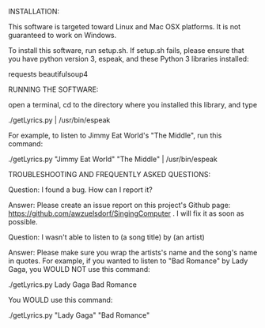 INSTALLATION:

This software is targeted toward Linux and Mac OSX platforms. It is not guaranteed to work on Windows.

To install this software, run setup.sh. If setup.sh fails, please ensure that you have python version 3, espeak,
and these Python 3 libraries installed:

requests
beautifulsoup4

RUNNING THE SOFTWARE:

open a terminal, cd to the directory where you installed this library, and type

./getLyrics.py <your favorite artist> <your favorite song> | /usr/bin/espeak

For example, to listen to Jimmy Eat World's "The Middle", run this command:

./getLyrics.py "Jimmy Eat World" "The Middle" | /usr/bin/espeak

TROUBLESHOOTING AND FREQUENTLY ASKED QUESTIONS:

Question: I found a bug. How can I report it?

Answer: Please create an issue report on this project's Github page:
https://github.com/awzuelsdorf/SingingComputer .
I will fix it as soon as possible.

Question: I wasn't able to listen to (a song title) by (an artist)

Answer: Please make sure you wrap the artists's name and the song's name in
quotes. For example, if you wanted to listen to "Bad Romance" by Lady Gaga,
you WOULD NOT use this command: 

./getLyrics.py Lady Gaga Bad Romance

You WOULD use this command:

./getLyrics.py "Lady Gaga" "Bad Romance"
